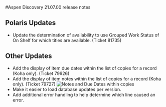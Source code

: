 #Aspen Discovery 21.07.00 release notes

## Polaris Updates 
- Update the determination of availability to use Grouped Work Status of On Shelf for which titles are available. (Ticket 81735)

## Other Updates
- Add the display of item due dates within the list of copies for a record (Koha only). (Ticket 79626)
- Add the display of item notes within the list of copies for a record (Koha only). (Ticket 79727)
  ![Notes and Due Dates within copies](/release_notes/images/21_07_00_show_notes_due_date_in_copies.png)
- Make it easier to load database updates per version. 
- Add additional error handling to help determine which line caused an error. 
